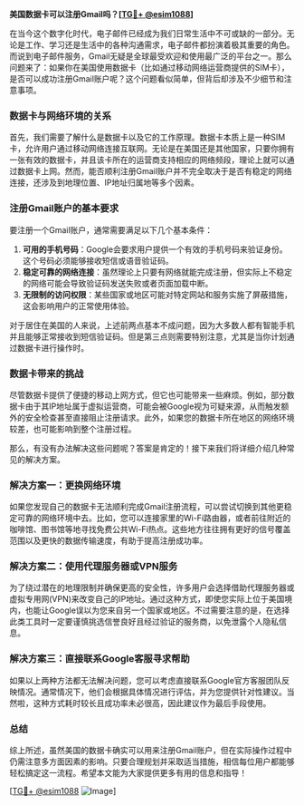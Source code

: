 **美国数据卡可以注册Gmail吗？[[TG💪+ @esim1088](https://t.me/s/esim1088)]**

在当今这个数字化时代，电子邮件已经成为我们日常生活中不可或缺的一部分。无论是工作、学习还是生活中的各种沟通需求，电子邮件都扮演着极其重要的角色。而说到电子邮件服务，Gmail无疑是全球最受欢迎和使用最广泛的平台之一。那么问题来了：如果你在美国使用数据卡（比如通过移动网络运营商提供的SIM卡），是否可以成功注册Gmail账户呢？这个问题看似简单，但背后却涉及不少细节和注意事项。

### 数据卡与网络环境的关系

首先，我们需要了解什么是数据卡以及它的工作原理。数据卡本质上是一种SIM卡，允许用户通过移动网络连接互联网。无论是在美国还是其他国家，只要你拥有一张有效的数据卡，并且该卡所在的运营商支持相应的网络频段，理论上就可以通过数据卡上网。然而，能否顺利注册Gmail账户并不完全取决于是否有稳定的网络连接，还涉及到地理位置、IP地址归属地等多个因素。

### 注册Gmail账户的基本要求

要注册一个Gmail账户，通常需要满足以下几个基本条件：
1. **可用的手机号码**：Google会要求用户提供一个有效的手机号码来验证身份。这个号码必须能够接收短信或语音验证码。
2. **稳定可靠的网络连接**：虽然理论上只要有网络就能完成注册，但实际上不稳定的网络可能会导致验证码发送失败或者页面加载中断。
3. **无限制的访问权限**：某些国家或地区可能对特定网站和服务实施了屏蔽措施，这会影响用户的正常使用体验。

对于居住在美国的人来说，上述前两点基本不成问题，因为大多数人都有智能手机并且能够正常接收到短信验证码。但是第三点则需要特别注意，尤其是当你计划通过数据卡进行操作时。

### 数据卡带来的挑战

尽管数据卡提供了便捷的移动上网方式，但它也可能带来一些麻烦。例如，部分数据卡由于其IP地址属于虚拟运营商，可能会被Google视为可疑来源，从而触发额外的安全检查甚至直接阻止注册请求。此外，如果您的数据卡所在地区的网络环境较差，也可能影响到整个注册过程。

那么，有没有办法解决这些问题呢？答案是肯定的！接下来我们将详细介绍几种常见的解决方案。

### 解决方案一：更换网络环境

如果您发现自己的数据卡无法顺利完成Gmail注册流程，可以尝试切换到其他更稳定可靠的网络环境中去。比如，您可以连接家里的Wi-Fi路由器，或者前往附近的咖啡馆、图书馆等地寻找免费公共Wi-Fi热点。这些地方往往拥有更好的信号覆盖范围以及更快的数据传输速度，有助于提高注册成功率。

### 解决方案二：使用代理服务器或VPN服务

为了绕过潜在的地理限制并确保更高的安全性，许多用户会选择借助代理服务器或虚拟专用网(VPN)来改变自己的IP地址。通过这种方式，即使您实际上位于美国境内，也能让Google误以为您来自另一个国家或地区。不过需要注意的是，在选择此类工具时一定要谨慎挑选信誉良好且经过验证的服务商，以免泄露个人隐私信息。

### 解决方案三：直接联系Google客服寻求帮助

如果以上两种方法都无法解决问题，您可以考虑直接联系Google官方客服团队反映情况。通常情况下，他们会根据具体情况进行评估，并为您提供针对性建议。当然啦，这种方式耗时较长且成功率未必很高，因此建议作为最后手段使用。

### 总结

综上所述，虽然美国的数据卡确实可以用来注册Gmail账户，但在实际操作过程中仍需注意多方面因素的影响。只要合理规划并采取适当措施，相信每位用户都能够轻松搞定这一流程。希望本文能为大家提供更多有用的信息和指导！

[[TG💪+ @esim1088](https://t.me/s/esim1088) ![Image](https://i.postimg.cc/4NQfJmqS/Snipaste-2025-05-13-00-14-12.png)]